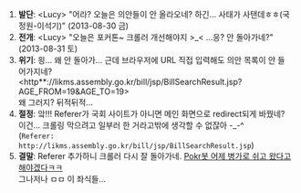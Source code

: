1. **발단**: &lt;Lucy&gt; "어라? 오늘은 의안들이 안 올라오네? 하긴... 사태가 사탠데ㅎㅎ(국정원-이석기)" (2013-08-30 금)
1. **전개**: &lt;Lucy&gt; "오늘은 포커톤~ 크롤러 개선해야지 &gt;\_&lt; ...응? 안 돌아가네?" (2013-08-31 토)
1. **위기**: 읭... 왜 안 돌아가... 근데 브라우저에 URL 직접 입력해도 의안 목록이 안 들어가지네?<br>
   <http**://likms.assembly.go.kr/bill/jsp/BillSearchResult.jsp?AGE_FROM=19&AGE_TO=19><br>
   왜 그러지? 뒤적뒤적...
1. **절정**: 앜!!! Referer가 국회 사이트가 아니면 메인 화면으로 redirect되게 바꿨네?<br>
   이건... 크롤링 막으려고 일부러 한 거라고밖에 생각할 수 없잖아 -\_-^<br>
   (`Referer: http://likms.assembly.go.kr/bill/jsp/BillSearchResult.jsp`)
1. **결말**: Referer 추가하니 크롤러 다시 잘 돌아가네. [Pokr봇 어제 병가로 쉬고 왔다고 해야겠다ㅋㅋ](https://twitter.com/pokrbot/status/373751722683805696)<br>
   그나저나 ㅁㅁ 이 좌식들...
